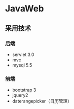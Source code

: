 # JavaWeb 



## 采用技术

### 后端

- servlet 3.0
- mvc
- mysql 5.5

### 前端

- bootstrap 3
- jquery2
- daterangepicker（日历管理）